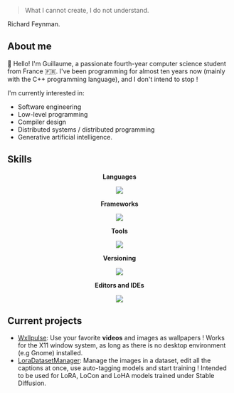> What I cannot create, I do not understand.  

Richard Feynman.

## About me

👋 Hello! I'm Guillaume, a passionate fourth-year computer science student from France 🇫🇷. I've been programming for almost ten years now (mainly with the C++ programming language), and I don't intend to stop !

I'm currently interested in:
* Software engineering
* Low-level programming
* Compiler design
* Distributed systems / distributed programming
* Generative artificial intelligence.

## Skills

<p align="center"><b>Languages</b></p>
<p align="center">
  <a href="https://skillicons.dev">
    <img src="https://skillicons.dev/icons?i=c,cpp,java,py,ocaml,rust,scala,js,ts" />
  </a>
</p>

<p align="center"><b>Frameworks</b></p>
<p align="center">
  <a href="https://skillicons.dev">
    <img src="https://skillicons.dev/icons?i=spring,qt,tauri,react,vue" />
  </a>
</p>

<p align="center"><b>Tools</b></p>
<p align="center">
  <a href="https://skillicons.dev">
    <img src="https://skillicons.dev/icons?i=cmake,gradle,docker" />
  </a>
</p>

<p align="center"><b>Versioning</b></p>
<p align="center">
  <a href="https://skillicons.dev">
    <img src="https://skillicons.dev/icons?i=git,github,gitlab" />
  </a>
</p>

<p align="center"><b>Editors and IDEs</b></p>
<p align="center">
  <a href="https://skillicons.dev">
    <img src="https://skillicons.dev/icons?i=vscode,visualstudio,idea" />
  </a>
</p>

## Current projects
* [Wxllpulse](https://github.com/GuillaumeMZ/wxllpulse): Use your favorite **videos** and images as wallpapers ! Works for the X11 window system, as long as there is no desktop environment (e.g Gnome) installed.
* [LoraDatasetManager](https://github.com/GuillaumeMZ/LoraDatasetManager): Manage the images in a dataset, edit all the captions at once, use auto-tagging models and start training ! Intended to be used for LoRA, LoCon and LoHA models trained under Stable Diffusion.
